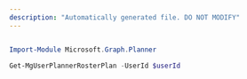 ```yaml
---
description: "Automatically generated file. DO NOT MODIFY"
---
```


```powershell

Import-Module Microsoft.Graph.Planner

Get-MgUserPlannerRosterPlan -UserId $userId

```
